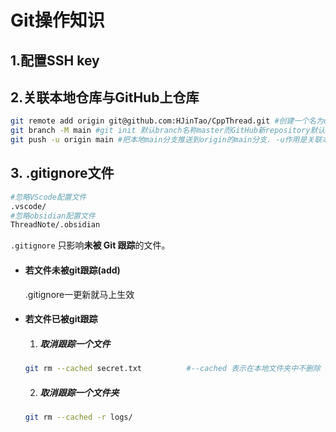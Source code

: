 # Git操作知识



## 1.配置SSH key



## 2.关联本地仓库与GitHub上仓库

```sh
git remote add origin git@github.com:HJinTao/CppThread.git #创建一个名为origin的远程仓库
git branch -M main #git init 默认branch名称master而GitHub新repository默认初始branch名称main
git push -u origin main #把本地main分支推送到origin的main分支. -u作用是关联本地main和origin main
```



## 3. .gitignore文件

```sh
#忽略VScode配置文件
.vscode/
#忽略obsidian配置文件
ThreadNote/.obsidian
```

`.gitignore` 只影响**未被 Git 跟踪**的文件。

- #### 若文件未被git跟踪(add)

	.gitignore一更新就马上生效

- #### 若文件已被git跟踪

	1. ##### 取消跟踪一个文件

	```sh
	git rm --cached secret.txt          #--cached 表示在本地文件夹中不删除
	```

	2. ##### 取消跟踪一个文件夹

	```sh
	git rm --cached -r logs/
	```

	

​				